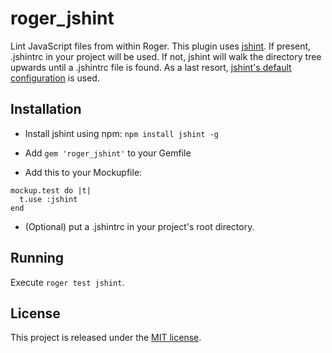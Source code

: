 roger_jshint
============

Lint JavaScript files from within Roger. This plugin uses [jshint](https://github.com/jshint/jshint). If present, .jshintrc in your project will be used. If not, jshint will walk the directory tree upwards until a .jshintrc file is found. As a last resort, [jshint's default configuration](https://raw.githubusercontent.com/jshint/jshint/master/examples/.jshintrc) is used.

## Installation
* Install jshint using npm: ```npm install jshint -g```

* Add ```gem 'roger_jshint'``` to your Gemfile

* Add this to your Mockupfile:
```
mockup.test do |t|
  t.use :jshint
end
```

* (Optional) put a .jshintrc in your project's root directory.

## Running
Execute ```roger test jshint```.

## License

This project is released under the [MIT license](LICENSE).